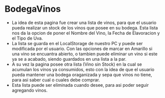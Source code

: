 # BodegaVinos

- La idea de esta pagina fue crear una lista de vinos, para que el usuario pueda realizar un stock de los vinos que posee en su bodega. Esta lista nos da la opcion de poner el Nombre del Vino, la Fecha de Elavoracion y el Tipo de Uva.
- La lista se guarda en el LocalStorage de nuestro PC y puede ser modificada por el usuario. Con las opciones de marcar en Amarillo si una vino se encuantra abierto, o tambien puede eliminar un vino si este ya se a acabado, siendo guardados en una lista a la par.
- A su vez la pagina posee otra lista (Vino sin Stock) en la cual se acumulan los vinos ya consumidos, esto con la idea de que el usuario pueda mantener una bodega oraganizada y sepa que vinos no tiene, para asi saber cual o cuales debe comprar.
- Esta lista puede ser eliminada cuando desee, para asi poder seguir agregando vinos.
